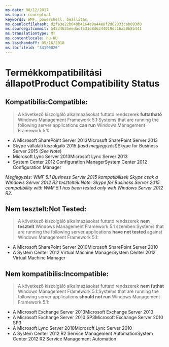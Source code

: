 ```yaml
---
ms.date: 06/12/2017
ms.topic: conceptual
keywords: WMF, powershell, beállítás
ms.openlocfilehash: d2fa3e22b049b4164e9a44e8f2d62833cab093d0
ms.sourcegitcommit: 54534635eedacf531d8d6344019dc16a50b8b441
ms.translationtype: MT
ms.contentlocale: hu-HU
ms.lasthandoff: 05/16/2018
ms.locfileid: "34190026"
---
```

# <a name="product-compatibility-status"></a><span data-ttu-id="501c7-102">Termékkompatibilitási állapot</span><span class="sxs-lookup"><span data-stu-id="501c7-102">Product Compatibility Status</span></span>

## <a name="compatible"></a><span data-ttu-id="501c7-103">Kompatibilis:</span><span class="sxs-lookup"><span data-stu-id="501c7-103">Compatible:</span></span>
> <span data-ttu-id="501c7-104">A következő kiszolgáló alkalmazásokat futtató rendszerek **futtatható** Windows Management Framework 5.1:</span><span class="sxs-lookup"><span data-stu-id="501c7-104">Systems that are running the following server applications **can run** Windows Management Framework 5.1:</span></span>

- <span data-ttu-id="501c7-105">A Microsoft SharePoint Server 2013</span><span class="sxs-lookup"><span data-stu-id="501c7-105">Microsoft SharePoint Server 2013</span></span>
- <span data-ttu-id="501c7-106">Skype vállalati kiszolgáló 2015 (_lásd megjegyzést_)</span><span class="sxs-lookup"><span data-stu-id="501c7-106">Skype for Business Server 2015 (_See Note_)</span></span>
- <span data-ttu-id="501c7-107">Microsoft Lync Server 2013</span><span class="sxs-lookup"><span data-stu-id="501c7-107">Microsoft Lync Server 2013</span></span>
- <span data-ttu-id="501c7-108">System Center 2012 Configuration Manager</span><span class="sxs-lookup"><span data-stu-id="501c7-108">System Center 2012 Configuration Manager</span></span>

<span data-ttu-id="501c7-109">_Megjegyzés: WMF 5.1 Business Server 2015 kompatibilisek Skype csak a Windows Server 2012 R2 tesztelték._</span><span class="sxs-lookup"><span data-stu-id="501c7-109">_Note: Skype for Business Server 2015 compatibility with WMF 5.1 has been tested only with Windows Server 2012 R2._</span></span>

## <a name="not-tested"></a><span data-ttu-id="501c7-110">Nem tesztelt:</span><span class="sxs-lookup"><span data-stu-id="501c7-110">Not Tested:</span></span>
> <span data-ttu-id="501c7-111">A következő kiszolgáló alkalmazásokat futtató rendszerek **nem tesztelt** Windows Management Framework 5.1 szemben:</span><span class="sxs-lookup"><span data-stu-id="501c7-111">Systems that are running the following server applications **have not tested** against Windows Management Framework 5.1:</span></span>

- <span data-ttu-id="501c7-112">A Microsoft SharePoint Server 2010</span><span class="sxs-lookup"><span data-stu-id="501c7-112">Microsoft SharePoint Server 2010</span></span>
- <span data-ttu-id="501c7-113">A System Center 2012 Virtual Machine Manager</span><span class="sxs-lookup"><span data-stu-id="501c7-113">System Center 2012 Virtual Machine Manager</span></span>

## <a name="incompatible"></a><span data-ttu-id="501c7-114">Nem kompatibilis:</span><span class="sxs-lookup"><span data-stu-id="501c7-114">Incompatible:</span></span>
> <span data-ttu-id="501c7-115">A következő kiszolgáló alkalmazásokat futtató rendszerek **nem futhat** Windows Management Framework 5.1:</span><span class="sxs-lookup"><span data-stu-id="501c7-115">Systems that are running the following server applications **should not run** Windows Management Framework 5.1:</span></span>

- <span data-ttu-id="501c7-116">A Microsoft Exchange Server 2013</span><span class="sxs-lookup"><span data-stu-id="501c7-116">Microsoft Exchange Server 2013</span></span>
- <span data-ttu-id="501c7-117">A Microsoft Exchange Server 2010 SP3</span><span class="sxs-lookup"><span data-stu-id="501c7-117">Microsoft Exchange Server 2010 SP3</span></span>
- <span data-ttu-id="501c7-118">A Microsoft Lync Server 2010</span><span class="sxs-lookup"><span data-stu-id="501c7-118">Microsoft Lync Server 2010</span></span>
- <span data-ttu-id="501c7-119">A System Center 2012 R2 Service Management Automation</span><span class="sxs-lookup"><span data-stu-id="501c7-119">System Center 2012 R2 Service Management Automation</span></span>
